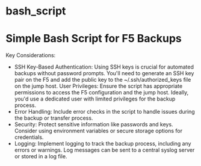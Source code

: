 # bash_script
# Simple Bash Script for F5 Backups

Key Considerations:
* SSH Key-Based Authentication:
Using SSH keys is crucial for automated backups without password prompts. You'll need to generate an SSH key pair on the F5 and add the public key to the ~/.ssh/authorized_keys file on the jump host.
 User Privileges:
Ensure the script has appropriate permissions to access the F5 configuration and the jump host. Ideally, you'd use a dedicated user with limited privileges for the backup process.
* Error Handling:
Include error checks in the script to handle issues during the backup or transfer process.
* Security:
Protect sensitive information like passwords and keys. Consider using environment variables or secure storage options for credentials.
* Logging:
Implement logging to track the backup process, including any errors or warnings. Log messages can be sent to a central syslog server or stored in a log file. 

